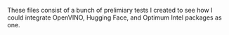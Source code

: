 These files consist of a bunch of prelimiary tests I created to see how I could
integrate OpenVINO, Hugging Face, and Optimum Intel packages as one.
